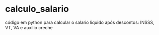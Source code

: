 # calculo_salario
código em python para calcular o salario liquido após descontos: INSSS, VT, VA e auxilio creche

